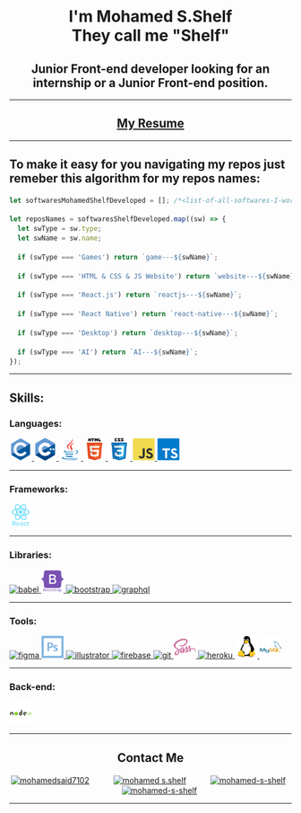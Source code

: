 <!--<img src="./GitHub Cover Image.png" />-->

<h1 align="center">I'm Mohamed S.Shelf<br />They call me <b>"Shelf"</b></h1>

<h2 align="center">Junior Front-end developer looking for an internship or a Junior Front-end position.</h2>

<hr/>
<h2 align="center"><a href="https://drive.google.com/file/d/1xottCwqBNinp5TFranV0Fa9WfJtdmsYu/view?usp=sharing">My Resume</a></h2>
<hr/>

## To make it easy for you navigating my repos just remeber this algorithm for my repos names:

```js
let softwaresMohamedShelfDeveloped = []; /*<list-of-all-softwares-I-worked-on>*/

let reposNames = softwaresShelfDeveloped.map((sw) => {
  let swType = sw.type;
  let swName = sw.name;

  if (swType === 'Games') return `game---${swName}`;

  if (swType === 'HTML & CSS & JS Website') return `website---${swName}`;

  if (swType === 'React.js') return `reactjs---${swName}`;

  if (swType === 'React Native') return `react-native---${swName}`;

  if (swType === 'Desktop') return `desktop---${swName}`;

  if (swType === 'AI') return `AI---${swName}`;
});
```

<hr/>

<h2 align="left">Skills: </h2>
<p align="left">

  <!-- Languages  -->
<h3 align="left">Languages: </h3>

<!-- c -->
<a href="https://www.cprogramming.com/" target="_blank" rel="noreferrer">
  <img src="https://raw.githubusercontent.com/devicons/devicon/master/icons/c/c-original.svg" alt="c" width="40"
    height="40" />
</a>

<!-- cpp -->
<a href="https://www.w3schools.com/cpp/" target="_blank" rel="noreferrer">
  <img src="https://raw.githubusercontent.com/devicons/devicon/master/icons/cplusplus/cplusplus-original.svg"
    alt="cplusplus" width="40" height="40" />
</a>

<!-- java -->
<a href="https://www.java.com" target="_blank" rel="noreferrer">
  <img src="https://raw.githubusercontent.com/devicons/devicon/master/icons/java/java-original.svg" alt="java"
    width="40" height="40" />
</a>

<!-- html -->
<a href="https://www.w3.org/html/" target="_blank" rel="noreferrer">
  <img src="https://raw.githubusercontent.com/devicons/devicon/master/icons/html5/html5-original-wordmark.svg"
    alt="html5" width="40" height="40" />
</a>

<!-- css -->
<a href="https://www.w3schools.com/css/" target="_blank" rel="noreferrer">
  <img src="https://raw.githubusercontent.com/devicons/devicon/master/icons/css3/css3-original-wordmark.svg" alt="css3"
    width="40" height="40" />
</a>

<!-- JavaScript -->
<a href="https://developer.mozilla.org/en-US/docs/Web/JavaScript" target="_blank" rel="noreferrer">
  <img src="https://raw.githubusercontent.com/devicons/devicon/master/icons/javascript/javascript-original.svg"
    alt="javascript" width="40" height="40" />
</a>

<a href="https://www.typescriptlang.org/" target="_blank" rel="noreferrer">
  <img src="https://raw.githubusercontent.com/devicons/devicon/master/icons/typescript/typescript-original.svg"
    alt="typescript" width="40" height="40" />
</a>

<hr />

<!-- Frameworks  -->
<h3 align="left">Frameworks: </h3>

<!-- reactjs -->
<a href="https://reactjs.org/" target="_blank" rel="noreferrer">
  <img src="https://raw.githubusercontent.com/devicons/devicon/master/icons/react/react-original-wordmark.svg"
    alt="react" width="40" height="40" />
</a>
<hr />

<!-- Libraries  -->
<h3 align="left">Libraries: </h3>

<!-- babeljs -->
<a href="https://babeljs.io/" target="_blank" rel="noreferrer">
  <img src="https://d33wubrfki0l68.cloudfront.net/7a197cfe44548cc1a3f581152af70a3051e11671/78df8/img/babel.svg"
    alt="babel" width="40" height="40" />
</a>

<!-- getbootstrap -->
<a href="https://getbootstrap.com" target="_blank" rel="noreferrer">
  <img src="https://raw.githubusercontent.com/devicons/devicon/master/icons/bootstrap/bootstrap-plain-wordmark.svg"
    alt="bootstrap" width="40" height="40" />
</a>

<!-- reactstrap -->
<a href="https://reactstrap.github.io/?path=/story/home-installation--page" target="_blank" rel="noreferrer">
  <img src="https://reactstrap.github.io/logo.svg" alt="bootstrap" width="40" height="40" />
</a>

<!-- graphql -->
<a href="https://graphql.org" target="_blank" rel="noreferrer">
  <img src="https://www.vectorlogo.zone/logos/graphql/graphql-icon.svg" alt="graphql" width="40" height="40" />
</a>

<hr />

<!-- Tools  -->
<h3 align="left">Tools: </h3>

<!-- figma -->
<a href="https://www.figma.com/" target="_blank" rel="noreferrer">
  <img src="https://www.vectorlogo.zone/logos/figma/figma-icon.svg" alt="figma" width="40" height="40" />
</a>

<!-- photoshop -->
<a href="https://www.photoshop.com/en" target="_blank" rel="noreferrer">
  <img src="https://raw.githubusercontent.com/devicons/devicon/master/icons/photoshop/photoshop-line.svg"
    alt="photoshop" width="40" height="40" />
</a>

<!-- illustrator -->
<a href="https://www.adobe.com/in/products/illustrator.html" target="_blank" rel="noreferrer">
  <img src="https://www.vectorlogo.zone/logos/adobe_illustrator/adobe_illustrator-icon.svg" alt="illustrator" width="40"
    height="40" />
</a>

<!-- firebase -->
<a href="https://firebase.google.com/" target="_blank" rel="noreferrer">
  <img src="https://www.vectorlogo.zone/logos/firebase/firebase-icon.svg" alt="firebase" width="40" height="40" />
</a>

<!-- git -->
<a href="https://git-scm.com/" target="_blank" rel="noreferrer">
  <img src="https://www.vectorlogo.zone/logos/git-scm/git-scm-icon.svg" alt="git" width="40" height="40" />
</a>

<a href="https://sass-lang.com" target="_blank" rel="noreferrer">
  <img src="https://raw.githubusercontent.com/devicons/devicon/master/icons/sass/sass-original.svg" alt="sass"
    width="40" height="40" />
</a>

<!-- heroku -->
<a href="https://heroku.com" target="_blank" rel="noreferrer">
  <img src="https://www.vectorlogo.zone/logos/heroku/heroku-icon.svg" alt="heroku" width="40" height="40" />
</a>

<!-- linux -->
<a href="https://www.linux.org/" target="_blank" rel="noreferrer">
  <img src="https://raw.githubusercontent.com/devicons/devicon/master/icons/linux/linux-original.svg" alt="linux"
    width="40" height="40" />
</a>

<!-- mysql -->
<a href="https://www.mysql.com/" target="_blank" rel="noreferrer">
  <img src="https://raw.githubusercontent.com/devicons/devicon/master/icons/mysql/mysql-original-wordmark.svg"
    alt="mysql" width="40" height="40" />
</a>

<!-- TODO: Versel -->

<hr />

<!-- Back-end  -->
<h3 align="left">Back-end: </h3>

<a href="https://nodejs.org" target="_blank" rel="noreferrer">
  <img src="https://raw.githubusercontent.com/devicons/devicon/master/icons/nodejs/nodejs-original-wordmark.svg"
    alt="nodejs" width="40" height="40" />
</a>

</p>

<hr />

<h2 align="center">Contact Me</h2>

<p align="center">
  <!-- Codepen  -->
  <a href="https://codepen.io/mohamedsaid7102" target="blank"><img align="center"
      src="https://raw.githubusercontent.com/rahuldkjain/github-profile-readme-generator/master/src/images/icons/Social/codepen.svg"
      alt="mohamedsaid7102" height="50" width="50" /></a>
  <!-- LinkedIn  --> &nbsp; &nbsp;&nbsp; &nbsp;&nbsp; &nbsp;
  <a href="https://linkedin.com/in/mohamed-shelf" target="blank"><img align="center"
      src="https://raw.githubusercontent.com/rahuldkjain/github-profile-readme-generator/master/src/images/icons/Social/linked-in-alt.svg"
      alt="mohamed s.shelf" height="50" width="50" /></a>
  <!--  Stackoverflow --> &nbsp; &nbsp;&nbsp; &nbsp;&nbsp; &nbsp;
  <a href="https://stackoverflow.com/users/12854478/mohamed-s-shelf" target="blank"><img align="center"
      src="https://raw.githubusercontent.com/rahuldkjain/github-profile-readme-generator/master/src/images/icons/Social/stack-overflow.svg"
      alt="mohamed-s-shelf" height="50" width="50" /></a>
  <!--  Email --> &nbsp; &nbsp;&nbsp; &nbsp;&nbsp; &nbsp;
  <a href="mailto:mohamedshelfwork@gmail.com" target="blank"><img align="center"
      src="https://cdn-icons-png.flaticon.com/512/732/732200.png" alt="mohamed-s-shelf" height="50" width="50" /></a>
</p>
<hr>
